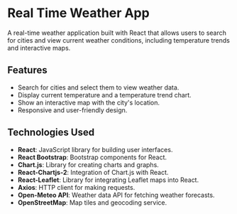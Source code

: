 # Real Time Weather App

A real-time weather application built with React that allows users to search for cities and view current weather conditions, including temperature trends and interactive maps.

## Features

- Search for cities and select them to view weather data.
- Display current temperature and a temperature trend chart.
- Show an interactive map with the city's location.
- Responsive and user-friendly design.

## Technologies Used

- **React**: JavaScript library for building user interfaces.
- **React Bootstrap**: Bootstrap components for React.
- **Chart.js**: Library for creating charts and graphs.
- **React-Chartjs-2**: Integration of Chart.js with React.
- **React-Leaflet**: Library for integrating Leaflet maps into React.
- **Axios**: HTTP client for making requests.
- **Open-Meteo API**: Weather data API for fetching weather forecasts.
- **OpenStreetMap**: Map tiles and geocoding service.


